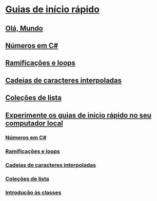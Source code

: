 # [Guias de início rápido](index.md)
## [Olá, Mundo](hello-world.yml)
## [Números em C#](numbers-in-csharp.yml)
## [Ramificações e loops](branches-and-loops.yml)
## [Cadeias de caracteres interpoladas](interpolated-strings.yml)
## [Coleções de lista](list-collection.yml)
## [Experimente os guias de início rápido no seu computador local](local-environment.md)
### [Números em C#](numbers-in-csharp-local.md)
### [Ramificações e loops](branches-and-loops-local.md)
### [Cadeias de caracteres interpoladas](interpolated-strings-local.md)
### [Coleções de lista](arrays-and-collections.md)
### [Introdução às classes](introduction-to-classes.md)

